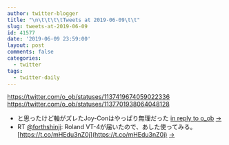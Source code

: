 ```yaml
---
author: twitter-blogger
title: "\n\t\t\t\tTweets at 2019-06-09\t\t"
slug: tweets-at-2019-06-09
id: 41577
date: '2019-06-09 23:59:00'
layout: post
comments: false
categories:
  - twitter
tags:
  - twitter-daily
---
```


https://twitter.com/o_ob/statuses/1137419674059022336 https://twitter.com/o_ob/statuses/1137701938064048128  

*   と思ったけど軸がズレたJoy-Conはやっぱり無理だった [in reply to o_ob](https://twitter.com/o_ob/statuses/1137350803084103688) [->](https://twitter.com/o_ob/statuses/1137419674059022336)
*   RT [@forthshinji](https://twitter.com/forthshinji): Roland VT-4が届いたので、あした使ってみる。 [https://t.co/mHEdu3nZ0j](https://t.co/mHEdu3nZ0j) [->](https://twitter.com/o_ob/statuses/1137701938064048128)